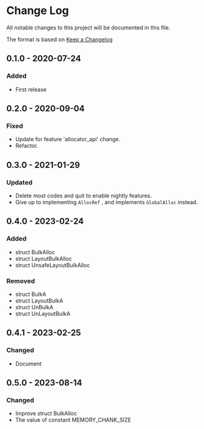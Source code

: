 # Change Log
All notable changes to this project will be documented in this file.

The format is based on [Keep a Changelog](http://keepachangelog.com/)

## 0.1.0 - 2020-07-24
### Added
- First release

## 0.2.0 - 2020-09-04
### Fixed
- Update for feature 'allocator\_api' change.
- Refactor.

## 0.3.0 - 2021-01-29
### Updated
- Delete most codes and quit to enable nightly features.
- Give up to implementing `AllocRef` , and implements `GlobalAlloc` instead.

## 0.4.0 - 2023-02-24
### Added
- struct BulkAlloc
- struct LayoutBulkAlloc
- struct UnsafeLayoutBulkAlloc
### Removed
- struct BulkA
- struct LayoutBulkA
- struct UnBulkA
- struct UnLayoutBulkA

## 0.4.1 - 2023-02-25
### Changed
- Document

## 0.5.0 - 2023-08-14
### Changed
- Improve struct BulkAlloc
- The value of constant MEMORY\_CHANK\_SIZE
